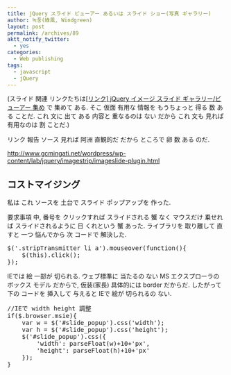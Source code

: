 ```yaml
---
title: jQuery スライド ビューアー あるいは スライド ショー(写真 ギャラリー)
author: 녹풍(綠風, Windgreen)
layout: post
permalink: /archives/89
aktt_notify_twitter:
  - yes
categories:
  - Web publishing
tags:
  - javascript
  - jQuery
---
```

(スライド 関連 リンクたちは<a title="[リンク] jQuery イメージ スライド ギャラリー/ビューアー 集め" rel="bookmark" target="_top" href="http://mytory.local/archives/410">[リンク] jQuery イメージ スライド ギャラリー/ビューアー 集め</a> で 集めて ある. そこ 仮面 有用な 情報を もうちょっと 得る 数 ある ことだ. これ 文に 出て ある 内容と 重なるのは ない だから これ 文も 見れば 有用なのは 割 ことだ.)

リンク 報告 ソース 見れば 阿洲 直観的だ だから ところで 卵 数 ある のだ.

<a target="_top" href="http://www.gcmingati.net/wordpress/wp-content/lab/jquery/imagestrip/imageslide-plugin.html">http://www.gcmingati.net/wordpress/wp-content/lab/jquery/imagestrip/imageslide-plugin.html</a>

## コストマイジング

私は これ ソースを 土台で スライド ポップアップを 作った.

要求事項 中, 番号を クリックすれば スライドされる 蟹 なく マウスだけ 乗せれば スライドされるように 日 くれという 蟹 あった. ライブラリを 取り離して 直すと 一つ 悩んでから 次 コードで 解決した.

<pre class="brush:js">$(&#039;.stripTransmitter li a&#039;).mouseover(function(){
	$(this).click();
});</pre>

IEでは 絵 一部が 切られる. ウェブ標準に 当たるの ない MS エクスプローラの ボックス モデル だからで, 仮装(家長) 具体的には border だからだ. したがって 下の コードを 挿入して 与えると IEで 絵が 切られるの ない.

<pre class="brush:js">//IEで width height 調整
if($.browser.msie){
	var w = $(&#039;#slide_popup&#039;).css(&#039;width&#039;);
	var h = $(&#039;#slide_popup&#039;).css(&#039;height&#039;);
	$(&#039;#slide_popup&#039;).css({
		&#039;width&#039;: parseFloat(w)+10+&#039;px&#039;,
		&#039;height&#039;: parseFloat(h)+10+&#039;px&#039;
	});
}</pre>